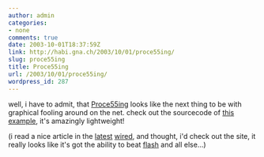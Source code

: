 ```yaml
---
author: admin
categories:
- none
comments: true
date: 2003-10-01T18:37:59Z
link: http://habi.gna.ch/2003/10/01/proce55ing/
slug: proce55ing
title: Proce55ing
url: /2003/10/01/proce55ing/
wordpress_id: 287
---
```


well, i have to admit, that [Proce55ing](http://www.proce55ing.net/) looks like the next thing to be with graphical fooling around on the net. 
check out the sourcecode of [this example](http://www.proce55ing.net/learning/examples/storing_input.html), it's amazingly lightweight!

(i read a nice article in the [latest](http://www.wired.com/wired/archive/11.09/) [wired](http://www.wired.com/), and thought, i'd check out the site, it really looks like it's got the ability to beat [flash](http://www.macromedia.com/) and all else...)
